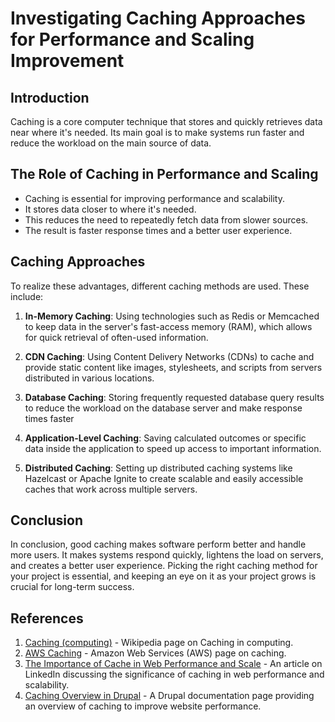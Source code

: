 # Investigating Caching Approaches for Performance and Scaling Improvement

## Introduction

Caching is a core computer technique that stores and quickly retrieves data near where it's needed. Its main goal is to make systems run faster and reduce the workload on the main source of data.

## The Role of Caching in Performance and Scaling

- Caching is essential for improving performance and scalability.
- It stores data closer to where it's needed.
- This reduces the need to repeatedly fetch data from slower sources.
- The result is faster response times and a better user experience.

## Caching Approaches

To realize these advantages, different caching methods are used. These include:

1. **In-Memory Caching**: Using technologies such as Redis or Memcached to keep data in the server's fast-access memory (RAM), which allows for quick retrieval of often-used information.

2. **CDN Caching**: Using Content Delivery Networks (CDNs) to cache and provide static content like images, stylesheets, and scripts from servers distributed in various locations.

3. **Database Caching**: Storing frequently requested database query results to reduce the workload on the database server and make response times faster
  
4. **Application-Level Caching**: Saving calculated outcomes or specific data inside the application to speed up access to important information.

5. **Distributed Caching**: Setting up distributed caching systems like Hazelcast or Apache Ignite to create scalable and easily accessible caches that work across multiple servers.
 
## Conclusion

In conclusion, good caching makes software perform better and handle more users. It makes systems respond quickly, lightens the load on servers, and creates a better user experience. Picking the right caching method for your project is essential, and keeping an eye on it as your project grows is crucial for long-term success.
## References

1. [Caching (computing)](https://en.wikipedia.org/wiki/Cache_(computing)) - Wikipedia page on Caching in computing.
2.  [AWS Caching](https://aws.amazon.com/caching/) - Amazon Web Services (AWS) page on caching.
3.  [ The Importance of Cache in Web Performance and Scale](https://www.linkedin.com/pulse/importance-cache-web-performance-scale-c%C3%A1ssio-scofield/) - An article on LinkedIn discussing the significance of caching in web performance and scalability.
4.  [Caching Overview in Drupal](https://www.drupal.org/docs/7/managing-site-performance-and-scalability/caching-to-improve-performance/caching-overview) - A Drupal documentation page providing an overview of caching to improve website performance.

